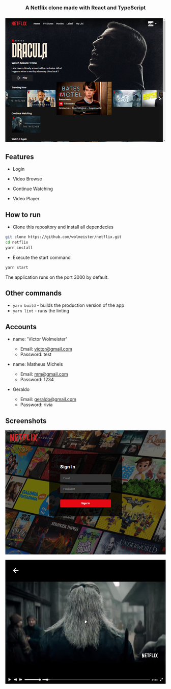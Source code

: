 <h3 align="center">
<b>A Netflix clone made with React and TypeScript</b>
<h3>

![Preview](https://github.com/wolmeister/netflix/blob/master/docs/home.png)

## Features

- Login

- Video Browse

- Continue Watching

- Video Player

## How to run

- Clone this repository and install all dependecies

```bash
git clone https://github.com/wolmeister/netflix.git
cd netflix
yarn install
```

- Execute the start command

```bash
yarn start
```

The application runs on the port 3000 by default.

## Other commands

- `yarn build` - builds the production version of the app
- `yarn lint` - runs the linting

## Accounts

- name: 'Victor Wolmeister'

  - Email: victor@gmail.com
  - Password: test

- name: Matheus Michels

  - Email: mm@gmail.com
  - Password: 1234

- Geraldo
  - Email: geraldo@gmail.com
  - Password: rivia

## Screenshots

![Login](https://github.com/wolmeister/netflix/blob/master/docs/login.png)

![Player](https://github.com/wolmeister/netflix/blob/master/docs/player.png)
